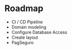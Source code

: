 # Roadmap

- CI / CD Pipeline
- Domain modeling
- Configure Database Access
- Create layout
- PagSeguro